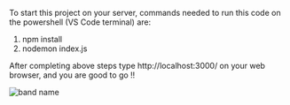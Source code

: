 To start this project on your server, commands needed to run this code on the powershell (VS Code terminal) are:
   1) npm install
   2) nodemon index.js

After completing above steps type http://localhost:3000/ on your web browser, and you are good to go !!


![band name ](https://github.com/GargiKh/Cool-Band-Names/assets/77191855/6285b28f-d120-4147-a9a3-1ab886cb5fb5)
